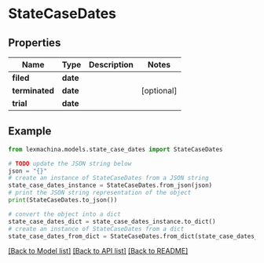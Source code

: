 # StateCaseDates


## Properties

Name | Type | Description | Notes
------------ | ------------- | ------------- | -------------
**filed** | **date** |  | 
**terminated** | **date** |  | [optional] 
**trial** | **date** |  | 

## Example

```python
from lexmachina.models.state_case_dates import StateCaseDates

# TODO update the JSON string below
json = "{}"
# create an instance of StateCaseDates from a JSON string
state_case_dates_instance = StateCaseDates.from_json(json)
# print the JSON string representation of the object
print(StateCaseDates.to_json())

# convert the object into a dict
state_case_dates_dict = state_case_dates_instance.to_dict()
# create an instance of StateCaseDates from a dict
state_case_dates_from_dict = StateCaseDates.from_dict(state_case_dates_dict)
```
[[Back to Model list]](../README.md#documentation-for-models) [[Back to API list]](../README.md#documentation-for-api-endpoints) [[Back to README]](../README.md)


